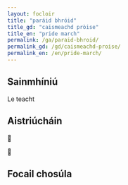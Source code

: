 ```yaml
---
layout: focloir
title: "paráid bhróid"
title_gd: "caismeachd pròise"
title_en: "pride march"
permalink: /ga/paraid-bhroid/
permalink_gd: /gd/caismeachd-proise/
permalink_en: /en/pride-march/
---
```


## Sainmhíniú

Le teacht

## Aistriúcháin

&#x1f3f4;&#xe0067;&#xe0062;&#xe0073;&#xe0063;&#xe0074;&#xe007f;

&#x1f3f4;&#xe0067;&#xe0062;&#xe0065;&#xe006e;&#xe0067;&#xe007f; 

## Focail chosúla
